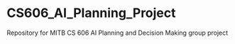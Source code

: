 # CS606_AI_Planning_Project
Repository for MITB CS 606 AI Planning and Decision Making group project
